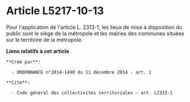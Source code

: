 # Article L5217-10-13

Pour l'application de l'article L. 2313-1, les lieux de mise à disposition du public sont le siège de la métropole et les
mairies des communes situées sur le territoire de la métropole.

**Liens relatifs à cet article**

	**Créé par**:

	  - ORDONNANCE n°2014-1490 du 11 décembre 2014 - art. 1

	**Cite**:

	  - Code général des collectivités territoriales - art. L2313-1
